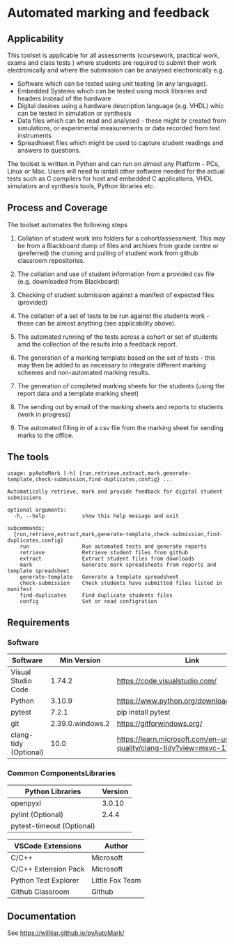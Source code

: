 # Automated marking and feedback

## Applicability

This toolset is applicable for all assessments (coursework, practical work, exams and class tests ) where students
are required to submit their work electronically and where the submission can be analysed electronically e.g.

* Software which can be tested using unit testing (in any language).
* Embedded Systems which can be tested using mock libraries and headers instead of the hardware
* Digital desines using a hardware description language (e.g. VHDL) whic can be tested in simulation or synthesis
* Data files which can be read and analysed - these might br created from simulations, or experimental measurements
  or data recorded from test instruments
* Spreadhseet files which might be used to capture student readings and answers to questions.

The toolset is written in Python and can run on almost any Platform - PCs, Linux or Mac.
Users will need to isntall other software needed for the actual tests such as C compilers
for host and embedded C applications, VHDL simulators and synthesis tools, Python libraries etc.

## Process and Coverage

The toolset automates the following steps

1. Collation of student work into folders for a cohort/assessment.
   This may be from a Blackboard dump of files and archives from grade centre or (preferred)
   the cloning and pulling of student work from github classroom repositories.

2. The collation and use  of student information from a provided csv file (e.g. downloaded from Blackboard)

3. Checking of student submission against a manifest of expected files (provided)

4. The collation of a set of tests to be run against the students work - these can be almost anything (see applicability above).

5. The automated running of the tests across a cohort or set of students amd the collection of the results into a feedback report.

6. The generation of a marking template based on the set of tests - this may then be added
   to as necessary to integrate different marking schemes and non-automated marking results.

7. The generation of completed marking sheets for the students (using the report data and a template marking sheet)

8. The sending out by email of the marking sheets and reports to students (work in progress)

9. The automated filling in of a csv file from the marking sheet for sending marks to the office.

## The tools

    usage: pyAutoMark [-h] {run,retrieve,extract,mark,generate-template,check-submission,find-duplicates,config} ...

    Automatically retrieve, mark and provide feedback for digital student submissions

    optional arguments:
      -h, --help            show this help message and exit

    subcommands:
      {run,retrieve,extract,mark,generate-template,check-submission,find-duplicates,config}
        run                 Run automated tests and generate reports
        retrieve            Retrieve student files from github
        extract             Extract student files from downloads
        mark                Generate mark spreadsheets from reports and template spreadsheet
        generate-template   Generate a template spreadsheet
        check-submission    Check students have submitted files listed in manifest
        find-duplicates     Find duplicate students files
        config              Set or read configration

## Requirements

### Software

| Software                 | Min Version |  Link                                                      |
|--------------------------|-------------|------------------------------------------------------------|
| Visual Studio Code       | 1.74.2      | <https://code.visualstudio.com/> |
| Python                   | 3.10.9      | <https://www.python.org/downloads/windows/>  |
| pytest                   | 7.2.1       | pip install pytest |
| git                      | 2.39.0.windows.2 | <https://gitforwindows.org/> |
| clang-tidy (Optional)    | 10.0        |  <https://learn.microsoft.com/en-us/cpp/code-quality/clang-tidy?view=msvc-170> |

### Common ComponentsLibraries

| Python Libraries         | Version     |
|--------------------------|-------------|
| openpyxl                 | 3.0.10      |
| pylint (Optional)        | 2.4.4       |
| pytest-timeout (Optional)| |

| VSCode Extensions        | Author      |
|--------------------------|-------------|
| C/C++                    | Microsoft   |
| C/C++ Extension Pack     | Microsoft   |
| Python Test Explorer     | Little Fox Team |
| Github Classroom         | Github      |

## Documentation

See <https://willijar.github.io/pyAutoMark/>
